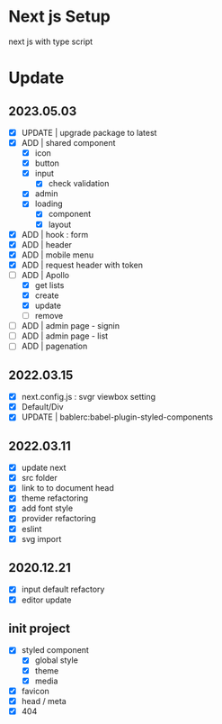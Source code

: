 # Next js Setup

next js with type script

# Update

## 2023.05.03

- [x] UPDATE | upgrade package to latest
- [x] ADD | shared component
  - [x] icon
  - [x] button
  - [x] input
    - [x] check validation
  - [x] admin
  - [x] loading
    - [x] component
    - [x] layout
- [x] ADD | hook : form
- [x] ADD | header
- [x] ADD | mobile menu
- [x] ADD | request header with token
- [ ] ADD | Apollo
  - [x] get lists
  - [x] create
  - [x] update
  - [ ] remove
- [ ] ADD | admin page - signin
- [ ] ADD | admin page - list
- [ ] ADD | pagenation

## 2022.03.15

- [x] next.config.js : svgr viewbox setting
- [x] Default/Div
- [x] UPDATE | bablerc:babel-plugin-styled-components

## 2022.03.11

- [x] update next
- [x] src folder
- [x] link to to document head
- [x] theme refactoring
- [x] add font style
- [x] provider refactoring
- [x] eslint
- [x] svg import

## 2020.12.21

- [x] input default refactory
- [x] editor update

## init project

- [x] styled component
  - [x] global style
  - [x] theme
  - [x] media
- [x] favicon
- [x] head / meta
- [x] 404
